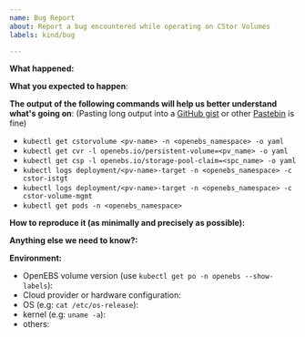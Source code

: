 ```yaml
---
name: Bug Report
about: Report a bug encountered while operating on CStor Volumes
labels: kind/bug

---
```


<!-- Please use this template while reporting a bug and provide as much info as possible. Not doing so may result in your bug not being addressed in a timely manner. Thanks!
-->

**What happened:**

**What you expected to happen**:

**The output of the following commands will help us better understand what's going on**:
(Pasting long output into a [GitHub gist](https://gist.github.com) or other [Pastebin](https://pastebin.com/) is fine)

* `kubectl get cstorvolume <pv-name> -n <openebs_namespace> -o yaml`
* `kubectl get cvr -l openebs.io/persistent-volume=<pv_name> -o yaml`
* `kubectl get csp -l openebs.io/storage-pool-claim=<spc_name> -o yaml`
* `kubectl logs deployment/<pv-name>-target -n <openebs_namespace> -c cstor-istgt`
* `kubectl logs deployment/<pv-name>-target -n <openebs_namespace> -c cstor-volume-mgmt`
* `kubectl get pods -n <openebs_namespace>`

**How to reproduce it (as minimally and precisely as possible):**

**Anything else we need to know?:**

**Environment:**
- OpenEBS volume version (use `kubectl get po -n openebs --show-labels`):
- Cloud provider or hardware configuration:
- OS (e.g: `cat /etc/os-release`):
- kernel (e.g: `uname -a`):
- others:
